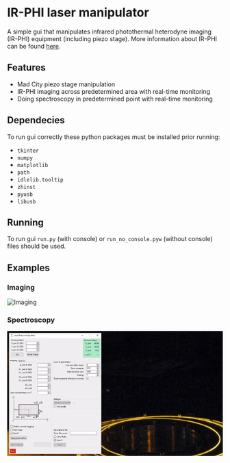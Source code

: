 # IR-PHI laser manipulator

A simple gui that manipulates infrared photothermal heterodyne imaging (IR-PHI) equipment (including piezo stage). More information about IR-PHI can be found [here](https://aip.scitation.org/doi/abs/10.1063/1.5142277).

## Features
- Mad City piezo stage manipulation
- IR-PHI imaging across predetermined area with real-time monitoring
- Doing spectroscopy in predetermined point with real-time monitoring

## Dependecies

To run gui correctly these python packages must be installed prior running:
- `tkinter`
- `numpy`
- `matplotlib`
- `path`
- `idlelib.tooltip`
- `zhinst`
- `pyusb`
- `libusb`

## Running

To run gui `run.py` (with console) or `run_no_console.pyw` (without console) files should be used.

## Examples

### Imaging

![Imaging](/images/Examples/imaging_2_speed_x3.gif "Imaging example, speed x3")

### Spectroscopy

![Spectroscopy](/images/Examples/spectroscopy_1_speed_x7.gif "Spectroscopy example, speed x7")
